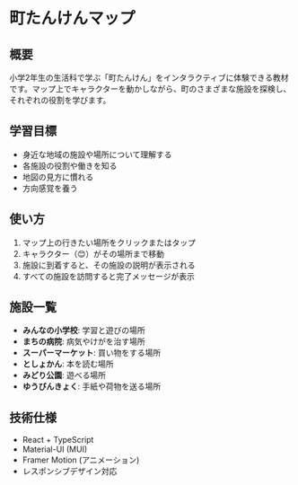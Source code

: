 # 町たんけんマップ

## 概要
小学2年生の生活科で学ぶ「町たんけん」をインタラクティブに体験できる教材です。マップ上でキャラクターを動かしながら、町のさまざまな施設を探検し、それぞれの役割を学びます。

## 学習目標
- 身近な地域の施設や場所について理解する
- 各施設の役割や働きを知る
- 地図の見方に慣れる
- 方向感覚を養う

## 使い方
1. マップ上の行きたい場所をクリックまたはタップ
2. キャラクター（😊）がその場所まで移動
3. 施設に到着すると、その施設の説明が表示される
4. すべての施設を訪問すると完了メッセージが表示

## 施設一覧
- **みんなの小学校**: 学習と遊びの場所
- **まちの病院**: 病気やけがを治す場所
- **スーパーマーケット**: 買い物をする場所
- **としょかん**: 本を読む場所
- **みどり公園**: 遊べる場所
- **ゆうびんきょく**: 手紙や荷物を送る場所

## 技術仕様
- React + TypeScript
- Material-UI (MUI)
- Framer Motion (アニメーション)
- レスポンシブデザイン対応
